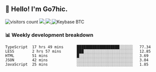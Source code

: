 ## 👋 Hello! I'm Go7hic.

 ![visitors count](https://visitors-by-url-pls-dont-use-this-in-your-repo.vercel.app/Go7hic-github-readme)
 <a href="https://twitter.com/Go7hic">
    <img src="https://img.shields.io/badge/-@Go7hic-1ca0f1?style=flat-square&labelColor=1ca0f1&logo=twitter&logoColor=white&link=https://twitter.com/Go7hic">
   <a/>
   <a href="mailto:gtfx0209@gmail.com">
    <img src="https://img.shields.io/badge/-gtfx0209@gmail.com-c14438?style=flat-square&logo=Gmail&logoColor=white&link=mailto:gtfx0209@gmail.com">
   <a/>
    ![Keybase BTC](https://img.shields.io/keybase/btc/Go7hic)
 <!--
🔭 I’m currently working
🌱 I’m currently learning
💬 Ask me about 
📫 How to reach me: 
⚡ Fun fact: 
-->
 <!--
![My Github Stats](https://github-readme-stats.vercel.app/api?username=Go7hic&show_icons=true&count_private=true)

-->

### 📊 Weekly development breakdown
<!--START_SECTION:waka-->
```text
TypeScript  17 hrs 49 mins      ███████████████████░░░░░░   77.34 
LESS        2 hrs 57 mins       ███░░░░░░░░░░░░░░░░░░░░░░   12.85 
HTML        51 mins             █░░░░░░░░░░░░░░░░░░░░░░░░   3.69 
JSON        42 mins             ░░░░░░░░░░░░░░░░░░░░░░░░░   3.04 
JavaScript  25 mins             ░░░░░░░░░░░░░░░░░░░░░░░░░   1.85
```
<!--END_SECTION:waka-->
    

